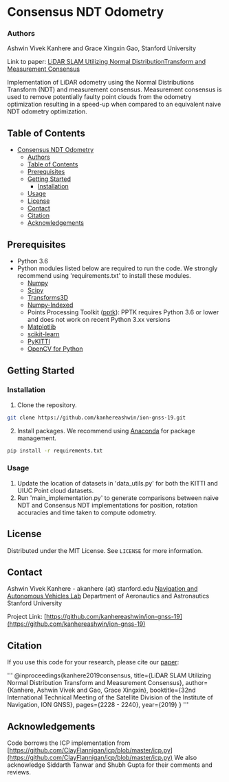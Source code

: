 # Consensus NDT Odometry
### Authors
Ashwin Vivek Kanhere and Grace Xingxin Gao, Stanford University

Link to paper: [LiDAR SLAM Utilizing Normal DistributionTransform and Measurement Consensus](https://web.stanford.edu/~gracegao/publications/conference/2019//2019_ION%20GNSS_Ashwin%20Kanhere_Consenus%20NDT%20SLAM_paper.pdf)

Implementation of LiDAR odometry using the Normal Distributions Transform (NDT) and measurement consensus. Measurement consensus is used to remove potentially faulty point clouds from the odometry optimization resulting in a speed-up when compared to an equivalent naive NDT odometry optimization.

<!-- TABLE OF CONTENTS -->
## Table of Contents

- [Consensus NDT Odometry](#consensus-ndt-odometry)
    - [Authors](#authors)
  - [Table of Contents](#table-of-contents)
  - [Prerequisites](#prerequisites)
  - [Getting Started](#getting-started)
    - [Installation](#installation)
  - [Usage](#usage)
  - [License](#license)
  - [Contact](#contact)
  - [Citation](#citation)
  - [Acknowledgements](#acknowledgements)


## Prerequisites
* Python 3.6
* Python modules listed below are required to run the code. We strongly recommend using 'requirements.txt' to install these modules.
	* [Numpy](https://numpy.org/)
	* [Scipy](https://www.scipy.org/)
	* [Transforms3D](https://matthew-brett.github.io/transforms3d/) 
	* [Numpy-Indexed](https://pypi.org/project/numpy-indexed/)
	* Points Processing Toolkit ([pptk](https://heremaps.github.io/pptk/viewer.html)): PPTK requires Python 3.6 or lower and does not work on recent Python 3.xx versions
	* [Matplotlib](https://matplotlib.org/)
	* [scikit-learn](https://scikit-learn.org/stable/install)
	* [PyKITTI](https://github.com/utiasSTARS/pykitti)
	* [OpenCV for Python]()

<!-- GETTING STARTED -->
## Getting Started

### Installation

1. Clone the repository.
```sh
git clone https://github.com/kanhereashwin/ion-gnss-19.git
```
2. Install packages. We recommend using [Anaconda](https://www.anaconda.com) for package management. 
```sh
pip install -r requirements.txt
```

<!-- Add as many subheaders as required here -->
### Usage
1. Update the location of datasets in 'data_utils.py' for both the KITTI and UIUC Point cloud datasets.
2. Run 'main_implementation.py' to generate comparisons between naive NDT and Consensus NDT implementations for position, rotation accuracies and time taken to compute odometry.


<!-- LICENSE -->
## License

Distributed under the MIT License. See `LICENSE` for more information.



<!-- CONTACT -->
## Contact

Ashwin Vivek Kanhere - akanhere {at} stanford.edu
[Navigation and Autonomous Vehicles Lab](http://web.stanford.edu/~gracegao/)
Department of Aeronautics and Astronautics
Stanford University


Project Link: [https://github.com/kanhereashwin/ion-gnss-19](https://github.com/kanhereashwin/ion-gnss-19)

## Citation
If you use this code for your research, please cite our [paper](https://web.stanford.edu/~gracegao/publications/conference/2019//2019_ION%20GNSS_Ashwin%20Kanhere_Consenus%20NDT%20SLAM_paper.pdf):


'''
@inproceedings{kanhere2019consensus,
  title={LiDAR SLAM Utilizing Normal Distribution Transform and Measurement Consensus},
  author={Kanhere, Ashwin Vivek and Gao, Grace Xingxin},
  booktitle={32nd International Technical Meeting of the Satellite Division of the Institute of Navigation, ION GNSS},
  pages={2228 - 2240},
  year={2019}
}
​
'''


<!-- ACKNOWLEDGEMENTS -->
## Acknowledgements
Code borrows the ICP implementation from [https://github.com/ClayFlannigan/icp/blob/master/icp.py](https://github.com/ClayFlannigan/icp/blob/master/icp.py) 
We also acknowledge Siddarth Tanwar and Shubh Gupta for their comments and reviews.
